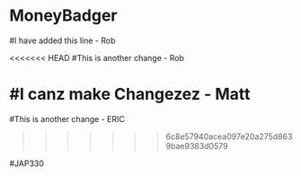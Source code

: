 # MoneyBadger

#I have added this line - Rob 

<<<<<<< HEAD
#This is another change - Rob

#I canz make Changezez - Matt
=======
#This is another change - ERIC
>>>>>>> 6c8e57940acea097e20a275d8639bae9383d0579



#JAP330